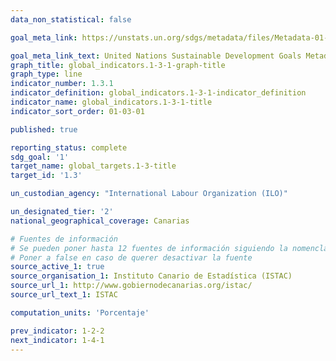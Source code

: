 ```yaml
---
data_non_statistical: false

goal_meta_link: https://unstats.un.org/sdgs/metadata/files/Metadata-01-03-01a.pdf

goal_meta_link_text: United Nations Sustainable Development Goals Metadata (pdf 894kB)
graph_title: global_indicators.1-3-1-graph-title
graph_type: line
indicator_number: 1.3.1
indicator_definition: global_indicators.1-3-1-indicator_definition
indicator_name: global_indicators.1-3-1-title
indicator_sort_order: 01-03-01

published: true 

reporting_status: complete
sdg_goal: '1'
target_name: global_targets.1-3-title
target_id: '1.3'

un_custodian_agency: "International Labour Organization (ILO)"

un_designated_tier: '2'
national_geographical_coverage: Canarias

# Fuentes de información
# Se pueden poner hasta 12 fuentes de información siguiendo la nomenclatura source_active_N, source_organisation_N, etc.. siendo N un número del 1 al 12
# Poner a false en caso de querer desactivar la fuente
source_active_1: true
source_organisation_1: Instituto Canario de Estadística (ISTAC)
source_url_1: http://www.gobiernodecanarias.org/istac/
source_url_text_1: ISTAC

computation_units: 'Porcentaje'

prev_indicator: 1-2-2
next_indicator: 1-4-1
---
```


